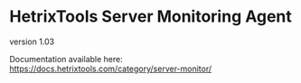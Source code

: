 # HetrixTools Server Monitoring Agent
version 1.03

Documentation available here: https://docs.hetrixtools.com/category/server-monitor/
